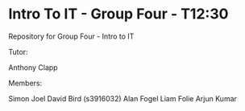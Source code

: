 # Intro To IT - Group Four - T12:30
 Repository for Group Four - Intro to IT

 Tutor:

 Anthony Clapp

Members:

Simon Joel David Bird (s3916032)
Alan Fogel
Liam Folie
Arjun Kumar
